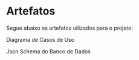 # Artefatos
Segue abaixo os artefatos uilizados para o projeto:

Diagrama de Casos de Uso

Json Schema do Banco de Dados


